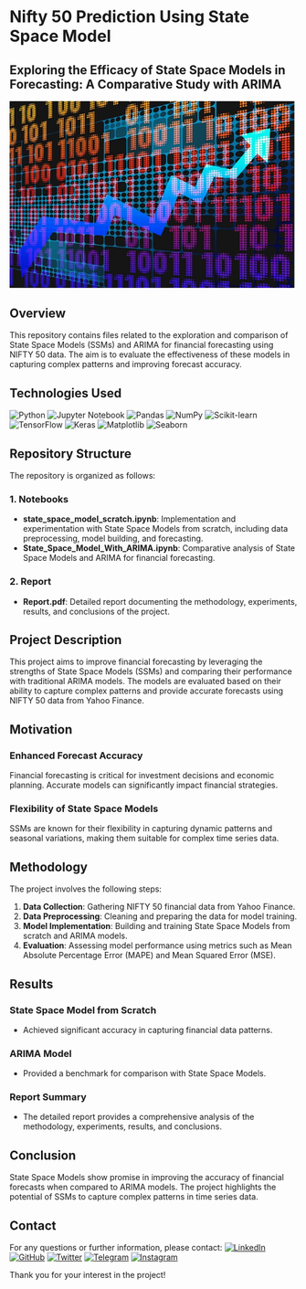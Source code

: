 # Nifty 50 Prediction Using State Space Model
## Exploring the Efficacy of State Space Models in Forecasting: A Comparative Study with ARIMA
<img src="stock-exchange.jpg" alt="Banner" width="500"/>

## Overview
This repository contains files related to the exploration and comparison of State Space Models (SSMs) and ARIMA for financial forecasting using NIFTY 50 data. The aim is to evaluate the effectiveness of these models in capturing complex patterns and improving forecast accuracy.

## Technologies Used
![Python](https://img.shields.io/badge/-Python-3776AB?style=flat&logo=python&logoColor=white)
![Jupyter Notebook](https://img.shields.io/badge/-Jupyter%20Notebook-F37626?style=flat&logo=jupyter&logoColor=white)
![Pandas](https://img.shields.io/badge/-Pandas-150458?style=flat&logo=pandas&logoColor=white)
![NumPy](https://img.shields.io/badge/-NumPy-013243?style=flat&logo=numpy&logoColor=white)
![Scikit-learn](https://img.shields.io/badge/-Scikit--learn-F7931E?style=flat&logo=scikit-learn&logoColor=white)
![TensorFlow](https://img.shields.io/badge/-TensorFlow-FF6F00?style=flat&logo=tensorflow&logoColor=white)
![Keras](https://img.shields.io/badge/-Keras-D00000?style=flat&logo=keras&logoColor=white)
![Matplotlib](https://img.shields.io/badge/-Matplotlib-11557C?style=flat&logo=matplotlib&logoColor=white)
![Seaborn](https://img.shields.io/badge/-Seaborn-4B0082?style=flat&logo=seaborn&logoColor=white)

## Repository Structure

The repository is organized as follows:

### 1. Notebooks
- **state_space_model_scratch.ipynb**: Implementation and experimentation with State Space Models from scratch, including data preprocessing, model building, and forecasting.
- **State_Space_Model_With_ARIMA.ipynb**: Comparative analysis of State Space Models and ARIMA for financial forecasting.

### 2. Report
- **Report.pdf**: Detailed report documenting the methodology, experiments, results, and conclusions of the project.

## Project Description
This project aims to improve financial forecasting by leveraging the strengths of State Space Models (SSMs) and comparing their performance with traditional ARIMA models. The models are evaluated based on their ability to capture complex patterns and provide accurate forecasts using NIFTY 50 data from Yahoo Finance.

## Motivation

### Enhanced Forecast Accuracy
Financial forecasting is critical for investment decisions and economic planning. Accurate models can significantly impact financial strategies.

### Flexibility of State Space Models
SSMs are known for their flexibility in capturing dynamic patterns and seasonal variations, making them suitable for complex time series data.

## Methodology
The project involves the following steps:
1. **Data Collection**: Gathering NIFTY 50 financial data from Yahoo Finance.
2. **Data Preprocessing**: Cleaning and preparing the data for model training.
3. **Model Implementation**: Building and training State Space Models from scratch and ARIMA models.
4. **Evaluation**: Assessing model performance using metrics such as Mean Absolute Percentage Error (MAPE) and Mean Squared Error (MSE).

## Results
### State Space Model from Scratch
- Achieved significant accuracy in capturing financial data patterns.

### ARIMA Model
- Provided a benchmark for comparison with State Space Models.

### Report Summary
- The detailed report provides a comprehensive analysis of the methodology, experiments, results, and conclusions.

## Conclusion
State Space Models show promise in improving the accuracy of financial forecasts when compared to ARIMA models. The project highlights the potential of SSMs to capture complex patterns in time series data.

## Contact
For any questions or further information, please contact:
[![LinkedIn](https://img.shields.io/badge/-LinkedIn-0A66C2?style=flat&logo=linkedin&logoColor=white)](https://www.linkedin.com/in/tuhin-patra-226651294)
[![GitHub](https://img.shields.io/badge/-GitHub-181717?style=flat&logo=github&logoColor=white)](https://github.com/TuhinPatra633)
[![Twitter](https://img.shields.io/badge/-Twitter-1DA1F2?style=flat&logo=twitter&logoColor=white)](https://x.com/TuhinPa43185351)
[![Telegram](https://img.shields.io/badge/-Telegram-2CA5E0?style=flat&logo=telegram&logoColor=white)](https://t.me/Tuhin633)
[![Instagram](https://img.shields.io/badge/-Instagram-E4405F?style=flat&logo=instagram&logoColor=white)](https://www.instagram.com/tuhin.patra.7/)

Thank you for your interest in the project!
